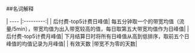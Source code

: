 ##名词解释

| ---- |:---------:| 
| 后付费-top5计费日峰值| 每五分钟取一个的带宽均值（流量/5min），带宽均值为出入带宽较高的值，每日取第五大带宽均值作为日峰值|
| 后付费-top5计费月峰值| 下月结算日时将所有日峰值从高到低排序，取前五个日峰值的均值记录为月峰值|
| 有效天数 |带宽不为零的天数|

